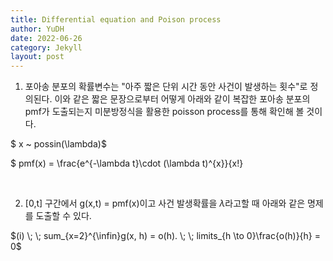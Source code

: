 ```yaml
---
title: Differential equation and Poison process
author: YuDH
date: 2022-06-26
category: Jekyll
layout: post
---
```


1. 포아송 분포의 확률변수는 "아주 짧은 단위 시간 동안 사건이 발생하는 횟수"로 정의된다. 이와 같은 짧은 문장으로부터 어떻게 아래와 같이 복잡한 포아송 분포의 pmf가 도출되는지 미분방정식을 활용한 poisson process를 통해 확인해 볼 것이다.

$ x ~ possin(\lambda)$

$ pmf(x) = \frac{e^{-\lambda t}\cdot (\lambda t)^{x}}{x!}

<br>

2. [0,t] 구간에서 g(x,t) = pmf(x)이고 사건 발생확률을 $\lambda$라고할 때 아래와 같은 명제를 도출할 수 있다.

$(i) \; \; sum_{x=2}^{\infin}g(x, h) = o(h). \; \; limits_{h \to 0}\frac{o(h)}{h} = 0$